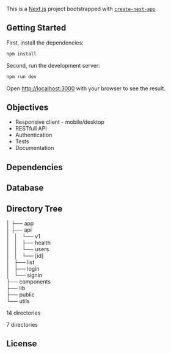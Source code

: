 This is a [Next.js](https://nextjs.org) project bootstrapped with [`create-next-app`](https://nextjs.org/docs/app/api-reference/cli/create-next-app).

## Getting Started

First, install the dependencies:

```bash
npm install
```

Second, run the development server:

```bash
npm run dev
```

Open [http://localhost:3000](http://localhost:3000) with your browser to see the result.

## Objectives

* Responsive client - mobile/desktop
* RESTfull API
* Authentication
* Tests
* Documentation

## Dependencies

## Database

## Directory Tree
│
├── app </br>
│   ├── api </br>
│   │   └── v1 </br>
│   │       ├── health </br>
│   │       └── users </br>
│   │           └── [id] </br>
│   ├── list </br>
│   ├── login </br>
│   └── signin </br>
├── components </br>
├── lib </br>
├── public </br>
└── utils </br>

14 directories

7 directories

## License
